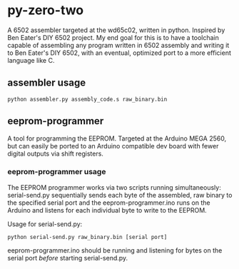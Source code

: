 # py-zero-two

A 6502 assembler targeted at the wd65c02, written in python. Inspired by Ben Eater's DIY 6502 project. My end goal for this is to have a toolchain capable of assembling any program written in 6502 assembly and writing it to Ben Eater's DIY 6502, with an eventual, optimized port to a more efficient language like C.

## assembler usage
```
python assembler.py assembly_code.s raw_binary.bin
```

## eeprom-programmer
A tool for programming the EEPROM. Targeted at the Arduino MEGA 2560, but can easily be ported to an Arduino compatible dev board with fewer digital outputs via shift registers.

### eeprom-programmer usage
The EEPROM programmer works via two scripts running simultaneously: serial-send.py sequentially sends each byte of the assembled, raw binary to the specified serial port and the eeprom-programmer.ino runs on the Arduino and listens for each individual byte to write to the EEPROM.

Usage for serial-send.py:
```
python serial-send.py raw_binary.bin [serial port]
```

eeprom-programmer.ino should be running and listening for bytes on the serial port *before* starting serial-send.py. 
